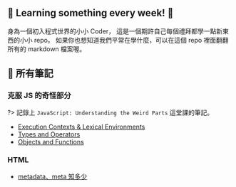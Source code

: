 ## 👻 Learning something every week! 👻
身為一個初入程式世界的小小 Coder， 這是一個期許自己每個禮拜都學一點新東西的小小 repo。
如果你也想知道我們平常在學什麼，可以在這個 repo 裡面翻翻所有的 markdown 檔案喔。

## 🐳 所有筆記


### 克服 JS 的奇怪部分
?> 記錄上 `JavaScript: Understanding the Weird Parts` 這堂課的筆記。
- [Execution Contexts & Lexical Environments](克服JS的奇怪部分/Execution_Contexts_and_Lexical_Environments.md)
- [Types and Operators](克服JS的奇怪部分/Types_and_Operators.md)
- [Objects and Functions](克服JS的奇怪部分/Objects_and_Functions.md)

### HTML
- [metadata、meta 知多少](HTML/metadata.md)
